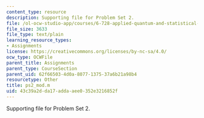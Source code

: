 ```yaml
---
content_type: resource
description: Supporting file for Problem Set 2.
file: /ol-ocw-studio-app/courses/6-728-applied-quantum-and-statistical-physics-fall-2006/43c39a2dda17addaaee0352e3216852f_ps2_mod.m
file_size: 3633
file_type: text/plain
learning_resource_types:
- Assignments
license: https://creativecommons.org/licenses/by-nc-sa/4.0/
ocw_type: OCWFile
parent_title: Assignments
parent_type: CourseSection
parent_uid: 62f66503-4d0a-8077-1375-37a6b21a98b4
resourcetype: Other
title: ps2_mod.m
uid: 43c39a2d-da17-adda-aee0-352e3216852f
---
```

Supporting file for Problem Set 2.